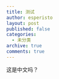 ```yaml
---
title: 测试
author: esperisto
layout: post
published: false
categories:
  - 未分类
archive: true
comments: true
---
```

这是中文吗？